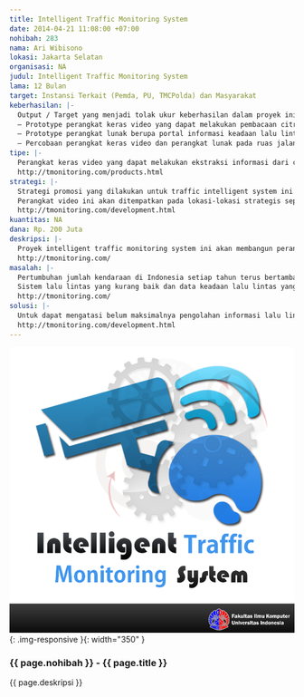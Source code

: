 ```yaml
---
title: Intelligent Traffic Monitoring System
date: 2014-04-21 11:08:00 +07:00
nohibah: 283
nama: Ari Wibisono
lokasi: Jakarta Selatan
organisasi: NA
judul: Intelligent Traffic Monitoring System
lama: 12 Bulan
target: Instansi Terkait (Pemda, PU, TMCPolda) dan Masyarakat
keberhasilan: |-
  Output / Target yang menjadi tolak ukur keberhasilan dalam proyek ini antara lain :
  – Prototype perangkat keras video yang dapat melakukan pembacaan citra video untuk kendaraan bermotor (mobil)
  – Prototype perangkat lunak berupa portal informasi keadaan lalu lintas dan prediksi lalu lintas
  – Percobaan perangkat keras video dan perangkat lunak pada ruas jalan tertentu.
tipe: |-
  Perangkat keras video yang dapat melakukan ekstraksi informasi dari citra video dan mengirimkanya melalui jaringan media seluler (3G) kepada server.
  http://tmonitoring.com/products.html
strategi: |-
  Strategi promosi yang dilakukan untuk traffic intelligent system ini mengedepankan kepada sustainability dari system. Dengan cara mengajak pihak-pihak terkait (Pemda, Dinas Pekerjaan Umum, jasamarga, dan masyarakat) untuk dapat bekerja sama mengembangkan system ini. Diharapkan dengan kerja sama dengan pihak terkait keberlangsungan sistem ini akan dapat dipertahankan dan digunakan oleh masyarakat luas.
  Perangkat video ini akan ditempatkan pada lokasi-lokasi strategis seperti jembatan penyebrangan, underpass, atau fly over. Pengembangan perangkat keras tersebut juga diikuti dengan pengembangan mekanisme pengiriman data menggunakan media selular (3G). Hasil pembacaan citra video berupa jumlah kendaraan dan kecepatan kendaraan akan dikirimkan secara realtime kepada server traffic intelligent system. Server akan mengolah informasi tersebut dan memberikan prediksi keadaan lalu lintas.
  http://tmonitoring.com/development.html
kuantitas: NA
dana: Rp. 200 Juta
deskripsi: |-
  Proyek intelligent traffic monitoring system ini akan membangun perangkat video yang secara otomatis dapat melakukan perhitungan jumlah dan kecepatan kendaraan pada siang hari maupun pada malam hari. Beberapa teknik image processing akan digunakan dalam proyek ini untuk melakukan ekstraksi informasi citra kendaraan pada perangkat video yang kami buat. Hasil kuantifikasi berupa jumlah dan kecepatan kendaraan yang diperoleh dari perangkat video yang kami rancang akan dikirimkan kepada server untuk pengolahan informasi. Pengiriman informasi ini akan menggunakan teknologi selular 3G untuk dapat menyampaikan hasil ekstraksi video kepada server. Hasil pengolahan informasi akan menjadi prediksi informasi lalu lintas.
  http://tmonitoring.com/
masalah: |-
  Pertumbuhan jumlah kendaraan di Indonesia setiap tahun terus bertambah. Sejak tahun 1987 hingga 2009, rata-rata jumlah pertumbuhan kendaraan di Indonesia mencapai 2.964.096 kendaraan per tahunnya. Hal ini dapat menjadi tugas berat bagi instansi terkait untuk dapat mengelola sistem lalu lintas di Indonesia, terutama di kota-kota besar
  Sistem lalu lintas yang kurang baik dan data keadaan lalu lintas yang belum dimanfaatkan secara maksimal, belum dapat menyelesaikan permasalahan kemacetan di kota-kota besar. Dampak yang berkepanjangan tidak adanya sistem informasi lalu lintas yang menyebabkan tidak ada dasar/justifikasi untuk menerapkan suatu kebijakan karena data yang dimiliki oleh instansi terkait sangat terbatas.
  http://tmonitoring.com/
solusi: |-
  Untuk dapat mengatasi belum maksimalnya pengolahan informasi lalu lintas, tim kami mengusulkan untuk melakukan ekstraksi informasi dari citra video, tim kami akan mengembangkan perangkat keras berupa perangkat video yang secara otomatis dapat menghitung jumlah kendaraan dan kecepatan kendaraan dengan berbagai kondisi lingkungan (siang hari, malam hari, dan hujan) . Perangkat video ini akan ditempatkan pada lokasi-lokasi strategis seperti jembatan penyebrangan, underpass, atau fly over. Pengembangan perangkat keras tersebut juga diikuti dengan pengembangan mekanisme pengiriman data menggunakan media selular (3G). Hasil pembacaan citra video berupa jumlah kendaraan dan kecepatan kendaraan akan dikirimkan secara realtime kepada server traffic intelligent system. Server akan mengolah informasi tersebut dan memberikan prediksi keadaan lalu lintas.
  http://tmonitoring.com/development.html
---
```


![283](/static/img/hibahcms/283.png){: .img-responsive }{: width="350" }

### {{ page.nohibah }} - {{ page.title }}

{{ page.deskripsi }}

